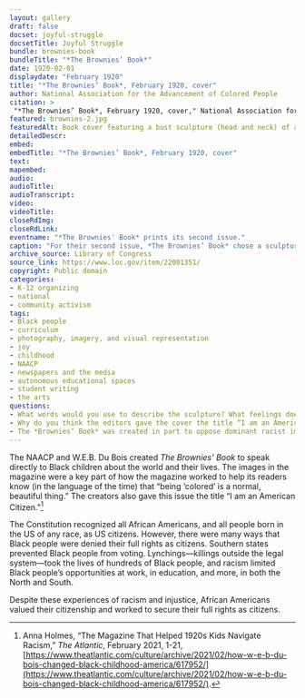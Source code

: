 ```yaml
--- 
layout: gallery
draft: false
docset: joyful-struggle
docsetTitle: Joyful Struggle
bundle: brownies-book
bundleTitle: "*The Brownies’ Book*"
date: 1920-02-01
displaydate: "February 1920"
title: "*The Brownies’ Book*, February 1920, cover"
author: National Association for the Advancement of Colored People
citation: >
 "*The Brownies’ Book*, February 1920, cover," National Association for the Advancement of Colored People, in New York City Civil Rights History Project, Accessed: [Month Day, Year], https://nyccivilrightshistory.org/gallery/brownies2.
featured: brownies-2.jpg
featuredAlt: Book cover featuring a bust sculpture (head and neck) of a young black boy
detailedDescr: 
embed: 
embedTitle: "*The Brownies’ Book*, February 1920, cover"
text: 
mapembed: 
audio: 
audioTitle: 
audioTranscript: 
video: 
videoTitle: 
closeRdImg: 
closeRdLink: 
eventname: "*The Brownies' Book* prints its second issue."
caption: "For their second issue, *The Brownies’ Book* chose a sculpture of a Black child for the cover. The title reads \"I am an American Citizen.\""
archive_source: Library of Congress
source_link: https://www.loc.gov/item/22001351/
copyright: Public domain
categories: 
- K-12 organizing
- national
- community activism
tags: 
- Black people
- curriculum
- photography, imagery, and visual representation
- joy
- childhood 
- NAACP
- newspapers and the media
- autonomous educational spaces
- student writing
- the arts
questions: 
- What words would you use to describe the sculpture? What feelings does it bring up for you? 
- Why do you think the editors gave the cover the title “I am an American Citizen”? 
- The *Brownies’ Book* was created in part to oppose dominant racist images of Black people at the time. It was also created to encourage Black children to be politically aware and engaged. How does this cover reflect those goals? 
--- 
```


The NAACP and W.E.B. Du Bois created *The Brownies’ Book* to speak directly to Black children about the world and their lives. The images in the magazine were a key part of how the magazine worked to help its readers know (in the language of the time) that “being ‘colored’ is a normal, beautiful thing.” The creators also gave this issue the title “I am an American Citizen.”[^1]

The Constitution recognized all African Americans, and all people born in the US of any race, as US citizens. However, there were many ways that Black people were denied their full rights as citizens. Southern states prevented Black people from voting. Lynchings—killings outside the legal system—took the lives of hundreds of Black people, and racism limited Black people’s opportunities at work, in education, and more, in both the North and South.

Despite these experiences of racism and injustice, African Americans valued their citizenship and worked to secure their full rights as citizens.

[^1]: Anna Holmes, “The Magazine That Helped 1920s Kids Navigate Racism,” *The Atlantic*, February 2021, 1-21, [https://www.theatlantic.com/culture/archive/2021/02/how-w-e-b-du-bois-changed-black-childhood-america/617952/](https://www.theatlantic.com/culture/archive/2021/02/how-w-e-b-du-bois-changed-black-childhood-america/617952/).
